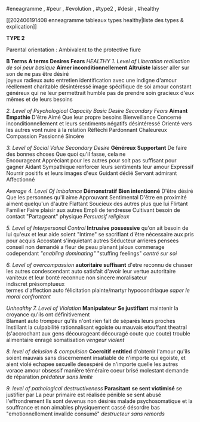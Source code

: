 
#eneagramme , #peur , #evolution , #type2 , #desir , #healthy 

[[202406191408 enneagramme tableaux types healthy|liste des types & explication]]

**TYPE 2**

Parental orientation : Ambivalent to the protective fiure

**B Terms**                                **A terms**                 **Desires**                           **Fears**
*HEALTHY*
*1. Level of Liberation*                                              *realisation de soi*                    *peur basique*
**Aimer inconditionnellement**     **Altruiste**               laisser aller sur son             de ne pas être désiré         
joyeux radieux                           auto entretien     identification avec une        indigne d'amour
réellement charitable                désintéressé        image spécifique de soi
amour constant                         généreux             qui ne leur permettrait
                         humble                pas de prendre soin
                         gracieux               d'eux mêmes et de leurs
                                        besoins

*2. Level of Psychological Capacity*                         *Basic Desire*                           *Secondary Fears*
**Aimant**                     **Empathie**                        D'être Aimé                      Que leur propre besoins
Bienveillance             Concerné                         inconditionnellement       et leurs sentiments négatifs
désintéressé              Orienté vers les autres                                              vont nuire à la relation
Réfléchi                     Pardonnant
Chaleureux                Compassion
Passionné                  Sincère

*3. Level of Social Value*                                        *Secondary Desire*
**Généreux**          **Supportant**                    De faire des bonnes choses       Que quoi qu'il fasse, cela ne  
Encourageant    Appréciant                       pour les autres pour                  soit pas suffisant pour gagner
Aidant                Sympathique                   renforcer leurs sentiments         leur amour
Expressif             Nourrir                            positifs et leurs images d'eux
Guidant              dédié
Servant               admirant
               Affectionné

*Average*
*4. Level Of Imbalance*
**Démonstratif**                  **Bien intentionné**          D'être désiré                  Que les personnes qu'il aime
Approuvant                      Sentimental                   D'être en proximité        aiment quelqu'un d'autre
Flattant                             Soucieux                        des autres                      plus que lui
Flirtant                              Familier
Faire plaisir aux autres      Empli de tendresse
Cultivant                           besoin de contact
"Partageant"                     physique
*Persuasif*                           *religieux*

*5. Level of Interpersonal Control*
**Intrusive**                          **possessive**                qu'on ait besoin de lui      qu'eux et leur aide soient
"Intime"                            se sacrifiant               d'être nécessaire aux        pris pour acquis
Accostant                          s'inquietant               autres
Séducteur                         arrieres pensees
conseil non demandé       a fleur de peau
planant                              jaloux
commerage                       codependant
*"enabling dominating"*     "stuffing feelings"
                     *centré sur soi*

*6. Level of overcompassion*
**autoritaire**                    **suffisant**                   d'etre reconnu                de chasser les autres
condescendant              auto satisfait             d'avoir leur vertue
autoritaire                      vaniteux                    et leur bonté reconnue
non sincere                    moralisateur             
indiscret                         présomptueux          
termes d'affection          auto félicitation
plainte/martyr                hypocondriaque
*saper le moral*                *confrontant*

*Unhealthy*
*7. Level of Violation*
**Manipulateur**              **Se justifiant**              maintenir la croyance        qu'ils ont définitivement   
Blamant                        auto trompeur           qu'ils n'ont rien fait de       séparés leurs proches
Instillant la culpabilité   rationnalisant            egoiste ou mauvais
etouffant                       theatral                      (s'accrochant aux gens
décourageant               découragé                  coute que coute)
trouble alimentaire       enragé
somatisation                 *vengeur*
*violent*

*8. level of delusion & compulsion*
**Coercitif**                   **entitled**                          d'obtenir l'amour            qu'ils soient mauvais
sans discernement    insatiable                        de n'importe qui             egoiste, et aient violé
echapee sexuelle       desespéré                       de n'importe quelle        les autres
vorace                       amour obsessif               manière
téméraire                  coeur brisé
molestant                 demande de réparation
*prédateur*                  *sans limite*

*9. level of pathological destructiveness*
**Parasitant**                    **se sent victimisé**         se justifier par               La peur primaire est réalisée
pénible                         se sent abusé                l'effrondrement            Ils sont devenus non désirés
malade                         psychosomatique          et la souffrance            et non aimables
physiquement cassé    désordre
bas                               "emotionnellement
invalide                            consumé"
*destructeur*                   *sans remords*
